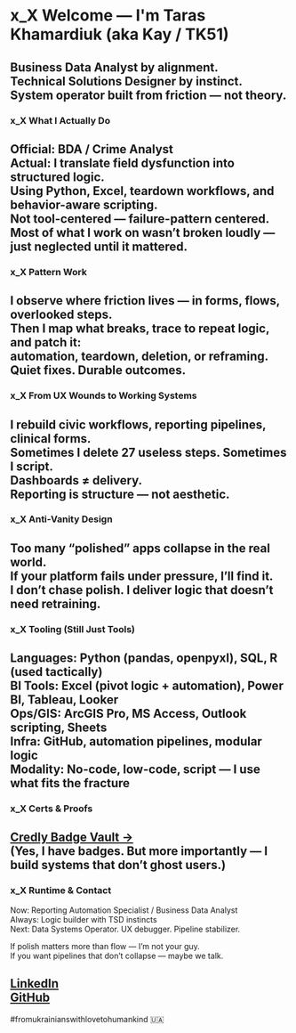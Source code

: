 # x_X Welcome — I'm Taras Khamardiuk (aka Kay / TK51)  
Business Data Analyst by alignment.  
Technical Solutions Designer by instinct.  
System operator built from friction — not theory.
---
### x_X What I Actually Do  
Official: BDA / Crime Analyst  
Actual: I translate field dysfunction into structured logic.  
Using Python, Excel, teardown workflows, and behavior-aware scripting.  
Not tool-centered — failure-pattern centered.  
Most of what I work on wasn’t broken loudly — just neglected until it mattered.
---
### x_X Pattern Work  
I observe where friction lives — in forms, flows, overlooked steps.  
Then I map what breaks, trace to repeat logic, and patch it:  
automation, teardown, deletion, or reframing.  
Quiet fixes. Durable outcomes.
---
### x_X From UX Wounds to Working Systems  
I rebuild civic workflows, reporting pipelines, clinical forms.  
Sometimes I delete 27 useless steps. Sometimes I script.  
Dashboards ≠ delivery.  
Reporting is structure — not aesthetic.
---
### x_X Anti-Vanity Design  
Too many “polished” apps collapse in the real world.  
If your platform fails under pressure, I’ll find it.  
I don’t chase polish. I deliver logic that doesn’t need retraining.
---
### x_X Tooling (Still Just Tools)  
**Languages**: Python (pandas, openpyxl), SQL, R (used tactically)  
**BI Tools**: Excel (pivot logic + automation), Power BI, Tableau, Looker  
**Ops/GIS**: ArcGIS Pro, MS Access, Outlook scripting, Sheets  
**Infra**: GitHub, automation pipelines, modular logic  
**Modality**: No-code, low-code, script — I use what fits the fracture
---
### x_X Certs & Proofs  
[Credly Badge Vault →](https://www.credly.com/users/taras-khamardiuk/badges)  
(Yes, I have badges. But more importantly — I build systems that don’t ghost users.)
---
### x_X Runtime & Contact  
Now: Reporting Automation Specialist / Business Data Analyst  
Always: Logic builder with TSD instincts  
Next: Data Systems Operator. UX debugger. Pipeline stabilizer.  

If polish matters more than flow — I’m not your guy.  
If you want pipelines that don’t collapse — maybe we talk.  

[LinkedIn](https://www.linkedin.com/in/taras-khamardiuk)  
[GitHub](https://github.com/TK51)
---
#fromukrainianswithlovetohumankind 🇺🇦
